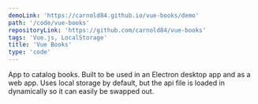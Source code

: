 ```yaml
---
demoLink: 'https://carnold84.github.io/vue-books/demo'
path: '/code/vue-books'
repositoryLink: 'https://github.com/carnold84/vue-books'
tags: 'Vue.js, LocalStorage'
title: 'Vue Books'
type: 'code'
---
```


App to catalog books. Built to be used in an Electron desktop app and as a web app. Uses local storage by default, but the api file is loaded in dynamically so it can easily be swapped out.
